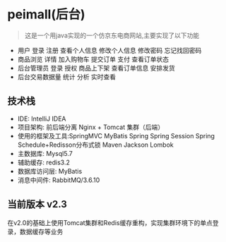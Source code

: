 # peimall(后台)
> 这是一个用java实现的一个仿京东电商网站,主要实现了以下功能
* 用户 登录 注册 查看个人信息 修改个人信息 修改密码 忘记找回密码
* 商品浏览 详情 加入购物车  提交订单 支付 查看订单状态 
* 后台管理员 登录 授权 商品上下架 查看订单信息 安排发货
* 后台交易数据量 统计 分析 实时查看  

## 技术栈    
- IDE: IntelliJ IDEA 
- 项目架构: 前后端分离 Nginx + Tomcat 集群（后端）
- 使用的框架及工具:SpringMVC MyBatis Spring Spring Session  Spring Schedule+Redisson分布式锁  Maven Jackson Lombok
- 主数据库: Mysql5.7
- 辅助缓存: redis3.2
- 数据库访问层: MyBatis
- 消息中间件: RabbitMQ/3.6.10
## 当前版本 v2.3
在v2.0的基础上使用Tomcat集群和Redis缓存重构，实现集群环境下的单点登录，数据缓存等业务  